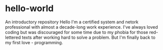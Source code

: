 # hello-world
An introductory repository
Hello
I'm a certified system and netork professional with almost a decade-long work experience. I've always loved coding but was discouraged for some time due to my phobia for those red-lettered texts after working hard to solve a problem. But I'm finally back to my first love - programming.
